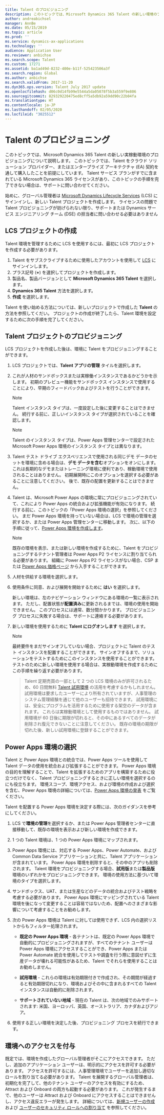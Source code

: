 ```yaml
---
title: Talent のプロビジョニング
description: このトピックでは、Microsoft Dynamics 365 Talent の新しい環境のプロビジョニングについて説明します。
author: andreabichsel
manager: AnnBe
ms.date: 05/15/2019
ms.topic: article
ms.prod: ''
ms.service: dynamics-ax-applications
ms.technology: ''
audience: Application User
ms.reviewer: anbichse
ms.search.scope: Talent
ms.custom: 17271
ms.assetid: ba1ad49d-8232-400e-b11f-525423506a3f
ms.search.region: Global
ms.author: anbichse
ms.search.validFrom: 2017-11-20
ms.dyn365.ops.version: Talent July 2017 update
ms.openlocfilehash: d06c0d14fb99e5544a5da05078f5b3a559f9e806
ms.sourcegitcommit: 829329220475ed8cff5a5db92a59dd90c22b04fa
ms.translationtype: HT
ms.contentlocale: ja-JP
ms.lasthandoff: 02/05/2020
ms.locfileid: "3025512"
---
```

# <a name="provision-talent"></a>Talent のプロビジョニング

このトピックでは、Microsoft Dynamics 365 Talent の新しい実稼動環境のプロビジョニングについて説明します。 このトピックでは、Talent をクラウド ソリューション プロバイダー、またはエンタープライズ アーキテクチャ (EA) 契約を通して購入したことを前提にしています。 Talent サービス プランがすでに含まれている Microsoft Dynamics 365 ライセンスがあり、このトピックの手順を完了できない場合は、サポートに問い合わせてください。

始めに、グローバル管理者は [Microsoft Dynamics Lifecycle Services](https://lcs.dynamics.com) (LCS) にサインインし、新しい Talent プロジェクトを作成します。 ライセンスの問題で Talent プロビジョニングが妨げられない限り、サポートまたは Dynamics サービス エンジニアリング チーム (DSE) の担当者に問い合わせる必要はありません

## <a name="create-an-lcs-project"></a>LCS プロジェクトの作成
Talent 環境を管理するために LCS を使用するには、最初に LCS プロジェクトを作成する必要があります。

1. Talent をサブスクライブするために使用したアカウントを使用して [LCS](https://lcs.dynamics.com/Logon/Index) にサインインします。
2. プラス記号 (**+**) を選択してプロジェクトを作成します。
3. 製品名、製品バージョンとして **Microsoft Dynamics 365 Talent** を選択します。
4. **Dynamics 365 Talent** 方法を選択します。
5. **作成** を選択します。

Talent を使い始める方法については、新しいプロジェクトで作成した **Talent** の方法を参照してくだい。 プロジェクトの作成が終了したら、Talent 環境を設定するために次の手順を完了してください。

## <a name="provision-a-talent-project"></a>Talent プロジェクトのプロビジョニング
LCS プロジェクトを作成した後は、環境に Talent をプロビジョニングすることができます。

1. LCS プロジェクトでは、**Talent アプリの管理** タイルを選択します。
2. これが人材のサンドボックスまたは実稼働インスタンスであるかどうかを示します。 初期のプレビュー機能をサンドボックス インスタンスで使用することにより、早期のフィードバックおよびテストを行うことができます。 

    > [!NOTE]
    > Talent インスタンス タイプは、一度設定した後に変更することはできません。 続行する前に、正しいインスタンス タイプが選択されていることを確認します。

    > [!NOTE]
    > Talent のインスタンス タイプは、Power Apps 管理センターで設定された Microsoft Power Apps 環境のインスタンス タイプとは異なります。
3. Talent テスト ドライブ エクスペリエンスで使用される同じデモ データのセットを環境に含める場合は、**デモ データを含む**オプションをオンにします。 これは長期的なデモまたはトレーニング環境に便利であり、稼動環境で使用されることはありません。  初期展開時にこのオプションを選択する必要があることに注意してください。 後で、既存の配置を更新することはできません。
4. Talent は、Microsoft Power Apps の環境に常にプロビジョニングされていて、これにより Power Apps の統合および拡張機能が有効になります。 続行する前に、このトピックの「Power Apps 環境の選択」を参照してください。 まだ Power Apps 環境を持っていない場合は、LCS で環境の管理を選択するか、または Power Apps 管理センターに移動します。 次に、以下の手順に従って、[Power Apps 環境を作成します](https://docs.microsoft.com/powerapps/administrator/create-environment)。

    > [!NOTE]
    > 既存の環境を表示、または新しい環境を作成するために、Talent をプロビジョニングするテナント管理者は Power Apps P2 ライセンスに割り当てられる必要があります。 組織に Power Apps P2 ライセンスがない場合、CSP または [Power Apps 価格ページ](https://powerapps.microsoft.com/pricing/) から入手することができます。

5. 人材を供給する環境を選択します。
6. 使用条件に同意、および展開を開始するために **はい** を選択します。

    新しい環境は、左のナビゲーション ウィンドウにある環境の一覧に表示されます。 ただし、配置状態が**配置済み**に更新されるまでは、環境の使用を開始できません。 このプロセスには通常、数分間かかります。 プロビジョニング プロセスに失敗する場合は、サポートに連絡する必要があります。

7. 新しい環境を使用するために **Talent にログオンします** を選択します。

    > [!NOTE]
    > 最終要件をまだサインオフしていない場合、プロジェクトに Talent のテスト インスタンスを配置することができます。 サインオフするまで、ソリューションをテストするためにこのインスタンスを使用することができます。 テストのために新しい環境を使用する場合は、実稼動環境を作成するためにこの手順を繰り返す必要があります。

    > Talent 定期売買の一部として 2 つの LCS 環境のみが許可されるため、60 日間無料 [Talent 試用環境](https://dynamics.microsoft.com/talent/overview/) の活用を考慮するかもしれません。 試用環境は要求したユーザーにより所有されていますが、人事管理のシステム管理経験を通じて他のユーザーも招待できます。 試用環境には、安全にプログラムを活用するために使用する架空のデータが含まれます。 これらは実稼動環境として使用するものではありません。 試用環境が 60 日後に期限が切れると、その中にあるすべてのデータが削除され復元できないことに注意してください。 既存の環境の期限が切れた後、新しい試用環境に登録することができます。

## <a name="select-a-power-apps-environment"></a>Power Apps 環境の選択

Talent と Power Apps 環境との統合では、Power Apps ツールを使用して Talent データの使用を統合および拡張することができます。 Power Apps 環境の目的を理解することで、Talent を拡張するためのアプリを構築するために役立つだけでなく、Talent プロビジョニングするときに正しい環境を選択するのにも役立ちます。 環境スコープ、環境アクセス、および環境の作成および選択を含む、Power Apps 環境の詳細については、[Power Apps 環境の発表](https://powerapps.microsoft.com/blog/powerapps-environments/) をご覧ください。 

Talent を配置する Power Apps 環境を決定する際には、次のガイダンスを参考にしてください。 

1. LCS で**環境の管理**を選択するか、または Power Apps 管理者センターに直接移動して、既存の環境を表示および新しい環境を作成できます。
2. 1 つの Talent 環境は、1 つの Power Apps 環境にマップされます。
3. Power Apps 環境には、対応する Power Apps、Power Automate、および Common Data Service アプリケーションと共に、Talent アプリケーションが含まれています。 Power Apps 環境を削除すると、その中のアプリも削除されます。 Talent 環境をプロビジョニングする場合、**試用版**または**製品版**環境のいずれかをプロビジョニングできます。 環境の使用方法に基づいて環境のタイプを選択します。 
4. サンドボックス、UAT、または生産などのデータの統合およびテスト戦略を考慮する必要があります。 Power Apps 環境にマッピングされている Talent 環境を後になって変更することは容易ではないため、配置へのさまざまな影響について考慮することをお勧めします。
5. 次の Power Apps 環境は Talent に対しては使用できず、LCS 内の選択リストからもフィルター処理されます。
 
    - **既定の Power Apps 環境** - 各テナントは、既定の Power Apps 環境で自動的にプロビジョニングされますが、すべてのテナント ユーザーは Power Apps 環境にアクセスすることができ、Power Apps または Power Automate 統合を使用してテストや調査を行う際に意図せずに生産データが壊れる可能性があるため、Talent でそれらを使用することはお勧めしません。
   
    - **試用環境** - これらの環境は有効期限付きで作成され、その期間が経過すると有効期限切れになり、環境およびその中に含まれるすべての Talent インスタンスは自動的に削除されます。
   
    - **サポートされていない地域** - 現在の Talent は、次の地域でのみサポートされます: 米国、ヨーロッパ、英国、オーストラリア、カナダおよびアジア。
  
6. 使用する正しい環境を決定した後、プロビジョニング プロセスを続行できます。 
 
## <a name="grant-access-to-the-environment"></a>環境へのアクセスを付与
既定では、環境を作成したグローバル管理者がそこにアクセスできます。 ただし、追加のアプリケーション ユーザーは、明示的にアクセスを許可する必要があります。 アクセスを許可するには、人事管理環境でユーザーを追加し適切なロールを割り当てる必要があります。 Talent を展開するグローバル管理者は、初期化を完了して、他のテナント ユーザーのアクセスを有効にするため、Attract および Onboard の両方も起動する必要があります。  これが発生するまで、他のユーザーは Attract および Onboard にアクセスすることはできませんし、アクセス違反エラーが発生します。 詳細については、[新規ユーザーの作成](https://docs.microsoft.com/dynamics365/unified-operations/dev-itpro/sysadmin/tasks/create-new-users) および [ユーザーのセキュリティ ロールへの割り当て](https://docs.microsoft.com/dynamics365/unified-operations/dev-itpro/sysadmin/tasks/assign-users-security-roles) を参照してください。 
